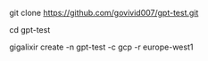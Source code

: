 git clone https://github.com/govivid007/gpt-test.git

cd gpt-test

gigalixir create -n gpt-test -c gcp -r europe-west1
